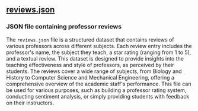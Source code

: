 ## [reviews.json](reviews.json)

### JSON file containing professor reviews

The `reviews.json` file is a structured dataset that contains reviews of various professors across different subjects. Each review entry includes the professor's name, the subject they teach, a star rating (ranging from 1 to 5), and a textual review. This dataset is designed to provide insights into the teaching effectiveness and style of professors, as perceived by their students. The reviews cover a wide range of subjects, from Biology and History to Computer Science and Mechanical Engineering, offering a comprehensive overview of the academic staff's performance. This file can be used for various purposes, such as building a professor rating system, conducting sentiment analysis, or simply providing students with feedback on their instructors.

